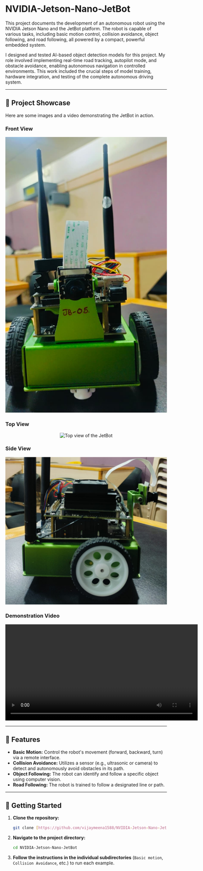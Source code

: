 # NVIDIA-Jetson-Nano-JetBot
This project documents the development of an autonomous robot using the NVIDIA Jetson Nano and the JetBot platform. The robot is capable of various tasks, including basic motion control, collision avoidance, object following, and road following, all powered by a compact, powerful embedded system.

I designed and tested AI-based object detection models for this project. My role involved implementing real-time road tracking, autopilot mode, and obstacle avoidance, enabling autonomous navigation in controlled environments. This work included the crucial steps of model training, hardware integration, and testing of the complete autonomous driving system.

---

## 📸 Project Showcase

Here are some images and a video demonstrating the JetBot in action.

### Front View
<p align="center">
  <img src="Images/Front.jpg" alt="Front view of the JetBot" width="600"/>
</p>

### Top View
<p align="center">
  <img src="Images/Top.jpg" alt="Top view of the JetBot" width="600"/>
</p>

### Side View
<p align="center">
  <img src="Images/left.jpg" alt="Side view of the JetBot" width="600"/>
</p>

### Demonstration Video
<p align="center">
  <video src="Images/Video.mp4" controls width="600"></video>
</p>

---

## 🤖 Features

* **Basic Motion:** Control the robot's movement (forward, backward, turn) via a remote interface.
* **Collision Avoidance:** Utilizes a sensor (e.g., ultrasonic or camera) to detect and autonomously avoid obstacles in its path.
* **Object Following:** The robot can identify and follow a specific object using computer vision.
* **Road Following:** The robot is trained to follow a designated line or path.

---

## 🚀 Getting Started

1.  **Clone the repository:**
    ```bash
    git clone [https://github.com/vijaymeena1588/NVIDIA-Jetson-Nano-JetBot.git](https://github.com/vijaymeena1588/NVIDIA-Jetson-Nano-JetBot.git)
    ```
2.  **Navigate to the project directory:**
    ```bash
    cd NVIDIA-Jetson-Nano-JetBot
    ```
3.  **Follow the instructions in the individual subdirectories** (`Basic motion`, `Collision Avoidance`, etc.) to run each example.
